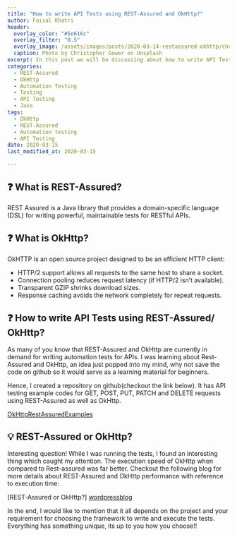 ```yaml
---
title: "How to write API Tests using REST-Assured and OkHttp?"
author: Faisal Khatri
header:
  overlay_color: "#5e616c"
  overlay_filter: "0.5"
  overlay_image: /assets/images/posts/2020-03-14-restassured-okhttp/christopher-gower-m_HRfLhgABo-unsplash.jpg
  caption: Photo by Christopher Gower on Unsplash
excerpt: In this post we will be discussing about how to write API Tests using REST-Assured and OkHttp.
categories:
  - REST-Assured
  - OkHttp
  - Automation Testing
  - Testing
  - API Testing
  - Java
tags:
  - OkHttp
  - REST-Assured
  - Automation testing
  - API Testing
date: 2020-03-15
last_modified_at: 2020-03-15

---
```

## :question: What is REST-Assured?

REST Assured is a Java library that provides a domain-specific language (DSL) for writing powerful, maintainable tests for RESTful APIs.

## :question: What is OkHttp?

OkHTTP is an open source project designed to be an efficient HTTP client:
- HTTP/2 support allows all requests to the same host to share a socket.
- Connection pooling reduces request latency (if HTTP/2 isn’t available).
- Transparent GZIP shrinks download sizes.
- Response caching avoids the network completely for repeat requests.

## :question: How to write API Tests using REST-Assured/ OkHttp?

As many of you know that REST-Assured and OkHttp are currently in demand for writing automation tests for APIs. I was learning about Rest-Assured and OkHttp, an idea just popped into my mind, why not save the code on github so it would serve as a learning material for beginners.

Hence, I created a repository on github(checkout the link below). It has API testing example codes for GET, POST, PUT, PATCH and DELETE requests using REST-Assured as well as OkHttp.

[OkHttpRestAssuredExamples][githubrepo]

## :bulb: REST-Assured or OkHttp?

Interesting question! While I was running the tests, I found an interesting thing which caught my attention. The execution speed of OkHttp when compared to Rest-assured was far better.
Checkout the following blog for more details about REST-Assured and OkHttp performance with reference to execution time:

[REST-Assured or OkHttp?] [wordpressblog]

In the end, I would like to mention that it all depends on the project and your requirement for choosing the framework to write and execute the tests. Everything has something unique, its up to you how you choose!!

[wordpressblog]: https://iamfaisalkhatri.wordpress.com/2020/03/10/rest-assured-or-okhttp/
[githubrepo]: https://github.com/mfaisalkhatri/OkHttpRestAssuredExamples
